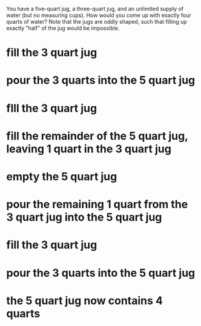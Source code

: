 You have a five-quart jug, a three-quart jug, and an unlimited supply of water (but no measuring cups). How would you come up with exactly four quarts of water? Note that the jugs are oddly shaped, such that filling up exactly "half" of the jug would be impossible.

# fill the 3 quart jug

# pour the 3 quarts into the 5 quart jug

# flll the 3 quart jug 

# fill the remainder of the 5 quart jug, leaving 1 quart in the 3 quart jug

# empty the 5 quart jug

# pour the remaining 1 quart from the 3 quart jug into the 5 quart jug

# fill the 3 quart jug

# pour the 3 quarts into the 5 quart jug

# the 5 quart jug now contains 4 quarts


